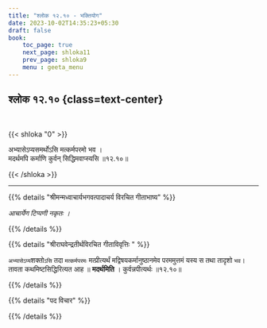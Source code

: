 ```yaml
---
title: "श्लोक १२.१० - भक्तियोग"
date: 2023-10-02T14:35:23+05:30
draft: false
book:
    toc_page: true
    next_page: shloka11
    prev_page: shloka9
    menu : geeta_menu
---
```




## श्लोक १२.१० {class=text-center}

<br/>

{{< shloka  "0"  >}}

अभ्यासेऽप्यसमर्थोऽसि मत्कर्मपरमो भव ।  
मदर्थमपि कर्माणि कुर्वन् सिद्धिमवाप्स्यसि ॥१२.१०॥

{{< /shloka >}}

---


{{% details "श्रीमन्मध्वाचार्यभगवत्पादाचर्य विरचित  गीताभाष्य" %}}

*आचार्येण टिप्पणी नकृतः ।*

{{% /details %}}



{{% details "श्रीराघवेन्द्रतीर्थविरचित गीताविवृत्तिः " %}}

`अभ्यासेऽप्य`शक्तो`ऽसि` तदा `मत्कर्मपरमः` 
मत्प्रीत्यर्थं मद्विषयकर्मानुष्ठानमेव 
परममुत्तमं यस्य स तथा तादृशो `भव`। 
तावता कथमिष्टसिद्धिरित्यत आह
॥ **मदर्थमिति** । कुर्वन्नपीत्यर्थः ॥१२.१०॥

{{% /details %}}



{{% details "पद विचार" %}}


{{% /details %}}
